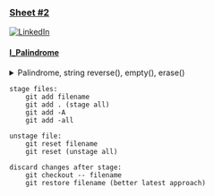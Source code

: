### [Sheet \#2][sheet-2]

[![LinkedIn][linkedin-shield]][linkedin-url]

#### [I_Palindrome][I]

<details>
<summary>Palindrome, string reverse(), empty(), erase()</summary>

```cpp
#include <iostream>
#include <algorithm>
using namespace std;

int main()
{
    string num1;
    cin >> num1;

    // Reverse the string
    string num2 = num1;
    reverse(num2.begin(), num2.end());

    // Remove leading zeros from the reversed string
    while (!num2.empty() && num2[0] == '0')
    {
        num2.erase(0, 1);
    }

    // If the string becomes empty after removing leading zeros, it's "0"
    if (num2.empty())
    {
        num2 = "0";
    }

    // Print the reversed number
    cout << num2 << endl;

    // Check if the original number is a palindrome
    if (num1 == num2)
    {
        cout << "YES" << endl;
    }
    else
    {
        cout << "NO" << endl;
    }

    return 0;

}

```

</details>

[linkedin-shield]: https://img.shields.io/badge/-LinkedIn-black.svg?style=for-the-badge&logo=linkedin&colorB=555
[linkedin-url]: https://www.linkedin.com/in/tanvir-anjom-siddique-50028a205
[sheet-2]: https://codeforces.com/group/MWSDmqGsZm/contest/219432
[I]: https://codeforces.com/group/MWSDmqGsZm/contest/219432/problem/I


```git
stage files:
    git add filename
    git add . (stage all)
    git add -A
    git add -all

unstage file:
    git reset filename
    git reset (unstage all)

discard changes after stage:
    git checkout -- filename
    git restore filename (better latest approach)
    
```